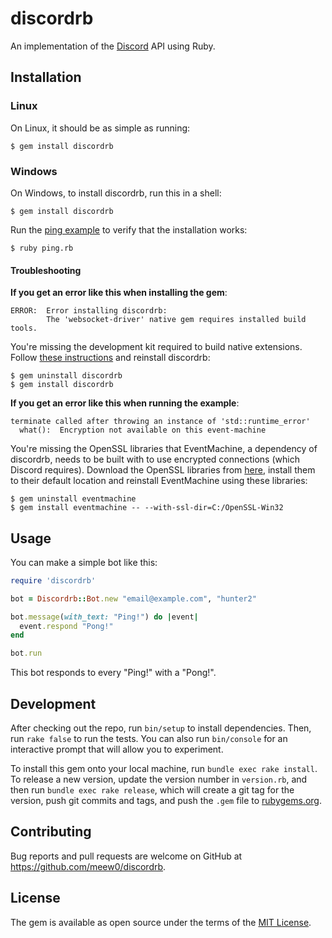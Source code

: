 # discordrb

An implementation of the [Discord](https://discordapp.com/) API using Ruby.

## Installation

### Linux

On Linux, it should be as simple as running:

    $ gem install discordrb

### Windows

On Windows, to install discordrb, run this in a shell:

    $ gem install discordrb

Run the [ping example](https://github.com/meew0/discordrb/blob/master/examples/ping.rb) to verify that the installation works:

    $ ruby ping.rb

#### Troubleshooting

**If you get an error like this when installing the gem**:

    ERROR:  Error installing discordrb:
            The 'websocket-driver' native gem requires installed build tools.

You're missing the development kit required to build native extensions. Follow [these instructions](https://github.com/oneclick/rubyinstaller/wiki/Development-Kit#installation-instructions) and reinstall discordrb:

    $ gem uninstall discordrb
    $ gem install discordrb

**If you get an error like this when running the example**:

    terminate called after throwing an instance of 'std::runtime_error'
      what():  Encryption not available on this event-machine

You're missing the OpenSSL libraries that EventMachine, a dependency of discordrb, needs to be built with to use encrypted connections (which Discord requires). Download the OpenSSL libraries from [here](http://slproweb.com/download/Win32OpenSSL-1_0_2d.exe), install them to their default location and reinstall EventMachine using these libraries:

    $ gem uninstall eventmachine
    $ gem install eventmachine -- --with-ssl-dir=C:/OpenSSL-Win32

## Usage

You can make a simple bot like this:

```ruby
require 'discordrb'

bot = Discordrb::Bot.new "email@example.com", "hunter2"

bot.message(with_text: "Ping!") do |event|
  event.respond "Pong!"
end

bot.run
```

This bot responds to every "Ping!" with a "Pong!".

## Development

After checking out the repo, run `bin/setup` to install dependencies. Then, run `rake false` to run the tests. You can also run `bin/console` for an interactive prompt that will allow you to experiment.

To install this gem onto your local machine, run `bundle exec rake install`. To release a new version, update the version number in `version.rb`, and then run `bundle exec rake release`, which will create a git tag for the version, push git commits and tags, and push the `.gem` file to [rubygems.org](https://rubygems.org).

## Contributing

Bug reports and pull requests are welcome on GitHub at https://github.com/meew0/discordrb.


## License

The gem is available as open source under the terms of the [MIT License](http://opensource.org/licenses/MIT).

